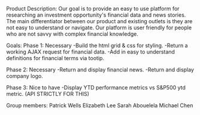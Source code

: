 Product Description:
Our goal is to provide an easy to use platform for researching an investment opportunity's financial data and news stories. The main differentiator between our product and existing outlets is they are not easy to understand or navigate. Our platform is user friendly for people who are not savvy with complex financial knowledge. 

Goals:
Phase 1: Necessary
-Build the html grid & css for styling.
-Return a working AJAX request for financial data.
-Add in easy to understand definitions for financial terms via tootip.

Phase 2: Necessary
-Return and display financial news.
-Return and display company logo.

Phase 3: Nice to have
-Display YTD performance metrics vs S&P500 ytd metric. (API STRICTLY FOR THIS)

Group members:
Patrick Wells
Elizabeth Lee
Sarah Abouelela
Michael Chen
